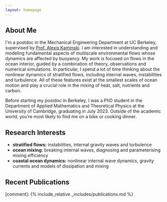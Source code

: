 ```yaml
---
layout: homepage
---
```


## About Me

I'm a postdoc in the Mechanical Engineering Department at UC Berkeley, supervised by [Prof. Alexis Kaminski](https://akkaminski.github.io/). I am interested in understanding and modeling fundamental aspects of multiscale environmental flows whose dynamics are affected by buoyancy. My work is focused on flows in the ocean interior, guided by a combination of theory, observations and numerical simulations. In particular, I spend a lot of time thinking about the nonlinear dynamics of stratified flows, including internal waves, instabilities and turbulence. All of these features exist at the smallest scales of ocean motion and play a crucial role in the mixing of heat, salt, nutrients and carbon.

Before starting my postdoc in Berkeley, I was a PhD student in the Department of Applied Mathematics and Theoretical Physics at the University of Cambridge, graduating in July 2023. Outside of the academic world, you’re most likely to find me on a bike or cooking dinner.

## Research Interests

- **stratified flows:** instabilities, internal gravity waves and turbulence
- **ocean mixing:** breaking internal waves, diagnosing and parameterising mixing efficiency
- **coastal ocean dynamics:** nonlinear internal wave dynamics, gravity currents and models of dissipation and mixing

## Recent Publications
[comment]: {% include_relative _includes/publications.md %}
